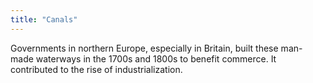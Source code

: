 ```yaml
---
title: "Canals"
---
```

Governments in northern Europe, especially in Britain, built these man-made waterways in the 1700s and 1800s to benefit commerce. It contributed to the rise of industrialization.


